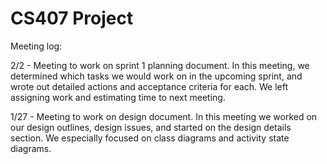 # CS407 Project

Meeting log:

2/2 - Meeting to work on sprint 1 planning document. In this meeting, we determined which tasks we would work on in the upcoming sprint, and wrote out detailed actions and acceptance criteria for each. We left assigning work and estimating time to next meeting.

1/27 - Meeting to work on design document. In this meeting we worked on our design outlines, design issues, and started on the design details section. We especially focused on class diagrams and activity state diagrams.
